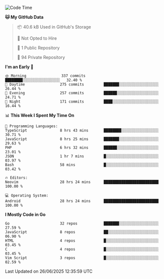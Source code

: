 
<!--START_SECTION:waka-->
![Code Time](http://img.shields.io/badge/Code%20Time-6%2C033%20hrs%2030%20mins-blue)

**🐱 My GitHub Data** 

> 📦 40.6 kB Used in GitHub's Storage 
 > 
> 🚫 Not Opted to Hire
 > 
> 📜 1 Public Repository 
 > 
> 🔑 94 Private Repository 
 > 
**I'm an Early 🐤** 

```text
🌞 Morning                337 commits         ████████░░░░░░░░░░░░░░░░░   32.40 % 
🌆 Daytime                275 commits         ███████░░░░░░░░░░░░░░░░░░   26.44 % 
🌃 Evening                257 commits         ██████░░░░░░░░░░░░░░░░░░░   24.71 % 
🌙 Night                  171 commits         ████░░░░░░░░░░░░░░░░░░░░░   16.44 % 
```


📊 **This Week I Spent My Time On** 

```text
💬 Programming Languages: 
TypeScript               8 hrs 43 mins       ████████░░░░░░░░░░░░░░░░░   30.71 % 
JavaScript               8 hrs 25 mins       ███████░░░░░░░░░░░░░░░░░░   29.63 % 
PHP                      6 hrs 32 mins       ██████░░░░░░░░░░░░░░░░░░░   23.01 % 
JSON                     1 hr 7 mins         █░░░░░░░░░░░░░░░░░░░░░░░░   03.97 % 
Bash                     58 mins             █░░░░░░░░░░░░░░░░░░░░░░░░   03.42 % 

🔥 Editors: 
Neovim                   28 hrs 24 mins      █████████████████████████   100.00 % 

💻 Operating System: 
Android                  28 hrs 24 mins      █████████████████████████   100.00 % 
```

**I Mostly Code in Go** 

```text
Go                       32 repos            ███████░░░░░░░░░░░░░░░░░░   27.59 % 
JavaScript               8 repos             ██░░░░░░░░░░░░░░░░░░░░░░░   06.90 % 
HTML                     4 repos             █░░░░░░░░░░░░░░░░░░░░░░░░   03.45 % 
C                        4 repos             █░░░░░░░░░░░░░░░░░░░░░░░░   03.45 % 
Vim Script               3 repos             █░░░░░░░░░░░░░░░░░░░░░░░░   02.59 % 
```




 Last Updated on 26/06/2025 12:35:59 UTC
<!--END_SECTION:waka-->
